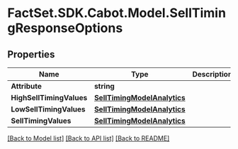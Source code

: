 # FactSet.SDK.Cabot.Model.SellTimingResponseOptions

## Properties

Name | Type | Description | Notes
------------ | ------------- | ------------- | -------------
**Attribute** | **string** |  | [optional] 
**HighSellTimingValues** | [**SellTimingModelAnalytics**](SellTimingModelAnalytics.md) |  | [optional] 
**LowSellTimingValues** | [**SellTimingModelAnalytics**](SellTimingModelAnalytics.md) |  | [optional] 
**SellTimingValues** | [**SellTimingModelAnalytics**](SellTimingModelAnalytics.md) |  | [optional] 

[[Back to Model list]](../README.md#documentation-for-models) [[Back to API list]](../README.md#documentation-for-api-endpoints) [[Back to README]](../README.md)

